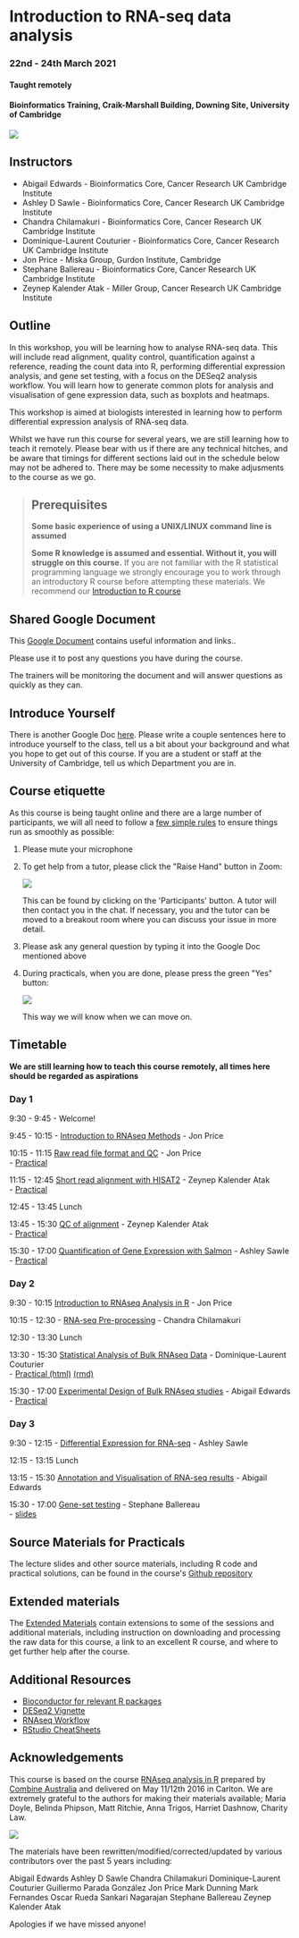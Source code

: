 # Introduction to RNA-seq data analysis 
### 22nd - 24th March 2021
#### Taught remotely
#### Bioinformatics Training, Craik-Marshall Building, Downing Site, University of Cambridge

![](images/CRUK_Cambridge_Major_Centre_logo.jpg)

## Instructors

* Abigail Edwards - Bioinformatics Core, Cancer Research UK Cambridge Institute
* Ashley D Sawle - Bioinformatics Core, Cancer Research UK Cambridge Institute
* Chandra Chilamakuri - Bioinformatics Core, Cancer Research UK Cambridge Institute
* Dominique-Laurent Couturier - Bioinformatics Core, Cancer Research UK Cambridge Institute 
* Jon Price - Miska Group, Gurdon Institute, Cambridge
* Stephane Ballereau - Bioinformatics Core, Cancer Research UK Cambridge Institute
* Zeynep Kalender Atak - Miller Group, Cancer Research UK Cambridge Institute

## Outline

In this workshop, you will be learning how to analyse RNA-seq data. This will
include read alignment, quality control, quantification against a reference,
reading the count data into R, performing differential expression analysis, and
gene set testing, with a focus on the DESeq2 analysis workflow. You will learn
how to generate common plots for analysis and visualisation of gene expression
data, such as boxplots and heatmaps. 

This workshop is aimed at biologists interested in learning how to perform
differential expression analysis of RNA-seq data. 

Whilst we have run this course for several years, we are still learning how to
teach it remotely.  Please bear with us if there are any technical hitches, and
be aware that timings for different sections laid out in the schedule below may
not be adhered to. There may be some necessity to make adjusments to the course
as we go.

> ## Prerequisites
>
> __**Some basic experience of using a UNIX/LINUX command line is assumed**__
> 
> __**Some R knowledge is assumed and essential. Without it, you
> will struggle on this course.**__ 
> If you are not familiar with the R statistical programming language we
> strongly encourage you to work through an introductory R course before
> attempting these materials.
> We recommend our [Introduction to R course](https://bioinformatics-core-shared-training.github.io/r-intro/)

## Shared Google Document

This 
<a href="https://docs.google.com/document/d/1IVA-m22xtWxYusdG-giIFAk0AzC9F2E6k8I-YfBRoVM" target="_blank">Google Document</a> contains useful information and links.. 

Please use it to post any questions you have during the course.

The trainers will be monitoring the document and will answer questions as quickly
as they can.

## Introduce Yourself

There is another Google Doc 
<a href="https://docs.google.com/document/d/13HGBzBK_5ePGVEpo6oMD-p2kTuUIb832ZQlp0tieluU/edit#" target="_blank">here</a>. 
Please write a couple sentences here to introduce yourself to the class, tell
us a bit about your background and what you hope to get out of this course.  If
you are a student or staff at the University of Cambridge, tell us which
Department you are in.


## Course etiquette

As this course is being taught online and there are a large number of participants,
we will all need to follow a [few simple rules](https://docs.google.com/presentation/d/e/2PACX-1vQv9nTlsdRC9iZJU138tLL1jrwNoryp8P-FnXxb_ugOOWjbav4QHTLYLLZj2KK4kTO0_3x3VlzSdrUu/pub?start=false&loop=false&delayms=3000) to ensure things run as smoothly as possible:

1. Please mute your microphone

2. To get help from a tutor, please click the "Raise Hand" button in Zoom:

    ![](images/raise_hand.png)
   
   This can be found by clicking on the 'Participants' button. A tutor will
   then contact you in the chat. If necessary, you and the tutor can be moved
   to a breakout room where you can discuss your issue in more detail.

3. Please ask any general question by typing it into the Google Doc mentioned above

4. During practicals, when you are done, please press the green "Yes" button: 
    
    ![](images/yes_button.png)

   This way we will know when we can move on.

## Timetable

**We are still learning how to teach this course remotely, all times here should be
regarded as aspirations**

### Day 1

9:30 - 9:45 - Welcome! <!-- Ash -->

9:45 - 10:15 - [Introduction to RNAseq 
Methods](Markdowns/01_Introduction_to_RNAseq_Methods.html) - Jon Price

10:15 - 11:15 [Raw read file format and 
QC](Markdowns/02_FastQC_introduction.html)  - Jon Price  
    - [Practical](Markdowns/02_FastQC_practical.html)  
    <!-- - [Practical solutions](Markdowns/02_FastQC_practical.Solutions.html) -->

11:15 - 12:45 [Short read alignment with 
HISAT2](Markdowns/03_Alignment_with_HISAT2_introduction.html) - Zeynep Kalender Atak  
    - [Practical](Markdowns/03_Alignment_with_HISAT2_practical.html)  
   <!-- - [Practical solutions](Markdowns/03_Alignment_with_HISAT2_practical.Solutions.html)  -->

12:45 - 13:45 Lunch

13:45 - 15:30 [QC of alignment](Markdowns/04_QC_of_aligned_reads_introduction.html) - Zeynep Kalender Atak  
    - [Practical](Markdowns/04_QC_of_aligned_reads_practical.html)  
   <!-- - [Practical solutions](Markdowns/04_QC_of_aligned_reads_practical.Solutions.html) -->

15:30 - 17:00 [Quantification of Gene Expression with Salmon](Markdowns/05_Quantification_with_Salmon_introduction.html) - Ashley Sawle  
    - [Practical](Markdowns/05_Quantification_with_Salmon_practical.html)  
   <!-- - [Practical solutions](Markdowns/05_Quantification_with_Salmon_practical.Solutions.html) -->

### Day 2

9:30 - 10:15  [Introduction to RNAseq Analysis in 
R](Markdowns/06_Introduction_to_RNAseq_Analysis_in_R.html) - Jon Price  

10:15 - 12:30 - [RNA-seq 
Pre-processing](Markdowns/07_Data_Exploration.html) - Chandra Chilamakuri   
   <!-- - [Practical solutions](Markdowns/07_Data_Exploration.Solutions.html) -->

12:30 - 13:30 Lunch

13:30 - 15:30 [Statistical Analysis of Bulk RNAseq Data]() - Dominique-Laurent  
Couturier        
    - [Practical (html)]() [(rmd)]()  

15:30 - 17:00 [Experimental Design of Bulk RNAseq studies]() - Abigail Edwards    
    - [Practical]()    

### Day 3

9:30 - 12:15 - [Differential Expression for
RNA-seq](Markdowns/10_DE_analysis_with_DESeq2.html) - Ashley Sawle   
   <!-- - [practical solutions](Markdowns/10_DE_analysis_with_DESeq2.Solutions.html)   -->

12:15 - 13:15 Lunch

13:15 - 15:30 [Annotation and Visualisation of RNA-seq
results]() - Abigail Edwards    
   <!-- - [practical solutions]() -->

15:30 - 17:00 [Gene-set testing]() - Stephane Ballereau    
    - [slides](Markdowns/12_Gene_set_testing_introduction.html)
   <!-- - [practical solutions]() -->

<!-- Goodbye: Ash -->

## Source Materials for Practicals

The lecture slides and other source materials, including R code and 
practical solutions, can be found in the course's [Github 
repository](https://github.com/bioinformatics-core-shared-training/Bulk_RNAseq_Course_2021)

## Extended materials

The [Extended Materials](Extended_index.md) contain extensions to some of the
sessions and additional materials, including instruction on downloading and
processing the raw data for this course, a link to an excellent R course, and
where to get further help after the course.

## Additional Resources

* [Bioconductor for relevant R packages](https://bioconductor.org/)
* [DESeq2 Vignette](https://bioconductor.org/packages/release/bioc/vignettes/DESeq2/inst/doc/DESeq2.html)  
* [RNAseq Workflow](http://master.bioconductor.org/packages/release/workflows/vignettes/rnaseqGene/inst/doc/rnaseqGene.html)  
* [RStudio CheatSheets](https://rstudio.com/resources/cheatsheets/)

## Acknowledgements

This course is based on the course [RNAseq analysis in
R](http://combine-australia.github.io/2016-05-11-RNAseq/) prepared by [Combine
Australia](https://combine.org.au/) and delivered on May 11/12th 2016 in
Carlton. We are extremely grateful to the authors for making their materials
available; Maria Doyle, Belinda Phipson, Matt Ritchie, Anna Trigos, Harriet
Dashnow, Charity Law.

![](images/combine_banner_small.png)

The materials have been rewritten/modified/corrected/updated by various
contributors over the past 5 years including:

Abigail Edwards
Ashley D Sawle
Chandra Chilamakuri
Dominique-Laurent Couturier
Guillermo Parada González
Jon Price
Mark Dunning
Mark Fernandes
Oscar Rueda
Sankari Nagarajan
Stephane Ballereau
Zeynep Kalender Atak

Apologies if we have missed anyone!
